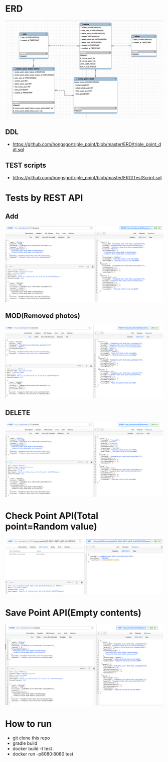 # ERD
![ERD](ERD/ERD.png)
## DDL
- https://github.com/hongsgo/triple_point/blob/master/ERD/triple_point_ddl.sql
## TEST scripts
- https://github.com/hongsgo/triple_point/blob/master/ERD/TestScript.sql
# Tests by REST API
## Add
 ![ADD](docs/images/1.ADD.png)
## MOD(Removed photos)
 ![MOD](docs/images/2.MOD.png)
## DELETE
 ![DELETE](docs/images/3.DELETE.png)
# Check Point API(Total point=Random value)
 ![CHECK POINT](docs/images/4.CheckPoint.png)
# Save Point API(Empty contents)
![SAVE POINT](docs/images/5.SavePoint.png)

 # How to run
 * git clone this repo
 * gradle build
 * docker build -t test .
 * docker run -p8080:8080 test 
 
